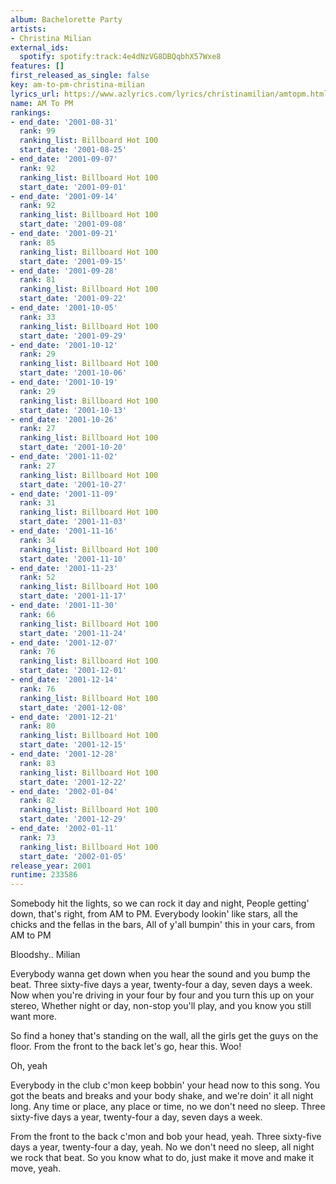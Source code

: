 ```yaml
---
album: Bachelorette Party
artists:
- Christina Milian
external_ids:
  spotify: spotify:track:4e4dNzVG8DBQqbhX57Wxe8
features: []
first_released_as_single: false
key: am-to-pm-christina-milian
lyrics_url: https://www.azlyrics.com/lyrics/christinamilian/amtopm.html
name: AM To PM
rankings:
- end_date: '2001-08-31'
  rank: 99
  ranking_list: Billboard Hot 100
  start_date: '2001-08-25'
- end_date: '2001-09-07'
  rank: 92
  ranking_list: Billboard Hot 100
  start_date: '2001-09-01'
- end_date: '2001-09-14'
  rank: 92
  ranking_list: Billboard Hot 100
  start_date: '2001-09-08'
- end_date: '2001-09-21'
  rank: 85
  ranking_list: Billboard Hot 100
  start_date: '2001-09-15'
- end_date: '2001-09-28'
  rank: 81
  ranking_list: Billboard Hot 100
  start_date: '2001-09-22'
- end_date: '2001-10-05'
  rank: 33
  ranking_list: Billboard Hot 100
  start_date: '2001-09-29'
- end_date: '2001-10-12'
  rank: 29
  ranking_list: Billboard Hot 100
  start_date: '2001-10-06'
- end_date: '2001-10-19'
  rank: 29
  ranking_list: Billboard Hot 100
  start_date: '2001-10-13'
- end_date: '2001-10-26'
  rank: 27
  ranking_list: Billboard Hot 100
  start_date: '2001-10-20'
- end_date: '2001-11-02'
  rank: 27
  ranking_list: Billboard Hot 100
  start_date: '2001-10-27'
- end_date: '2001-11-09'
  rank: 31
  ranking_list: Billboard Hot 100
  start_date: '2001-11-03'
- end_date: '2001-11-16'
  rank: 34
  ranking_list: Billboard Hot 100
  start_date: '2001-11-10'
- end_date: '2001-11-23'
  rank: 52
  ranking_list: Billboard Hot 100
  start_date: '2001-11-17'
- end_date: '2001-11-30'
  rank: 66
  ranking_list: Billboard Hot 100
  start_date: '2001-11-24'
- end_date: '2001-12-07'
  rank: 76
  ranking_list: Billboard Hot 100
  start_date: '2001-12-01'
- end_date: '2001-12-14'
  rank: 76
  ranking_list: Billboard Hot 100
  start_date: '2001-12-08'
- end_date: '2001-12-21'
  rank: 80
  ranking_list: Billboard Hot 100
  start_date: '2001-12-15'
- end_date: '2001-12-28'
  rank: 83
  ranking_list: Billboard Hot 100
  start_date: '2001-12-22'
- end_date: '2002-01-04'
  rank: 82
  ranking_list: Billboard Hot 100
  start_date: '2001-12-29'
- end_date: '2002-01-11'
  rank: 73
  ranking_list: Billboard Hot 100
  start_date: '2002-01-05'
release_year: 2001
runtime: 233586
---
```

Somebody hit the lights, so we can rock it day and night,
People getting' down, that's right, from AM to PM.
Everybody lookin' like stars, all the chicks and the fellas in the bars,
All of y'all bumpin' this in your cars, from AM to PM

Bloodshy.. Milian


Everybody wanna get down when you hear the sound and you bump the beat.
Three sixty-five days a year, twenty-four a day, seven days a week.
Now when you're driving in your four by four and you turn this up on your stereo,
Whether night or day, non-stop you'll play, and you know you still want more.


So find a honey that's standing on the wall, all the girls get the guys on the floor.
From the front to the back let's go, hear this. Woo!



Oh, yeah


Everybody in the club c'mon keep bobbin' your head now to this song.
You got the beats and breaks and your body shake, and we're doin' it all night long.
Any time or place, any place or time, no we don't need no sleep.
Three sixty-five days a year, twenty-four a day, seven days a week.

From the front to the back c'mon and bob your head, yeah.
Three sixty-five days a year, twenty-four a day, yeah.
No we don't need no sleep, all night we rock that beat.
So you know what to do, just make it move and make it move, yeah.
